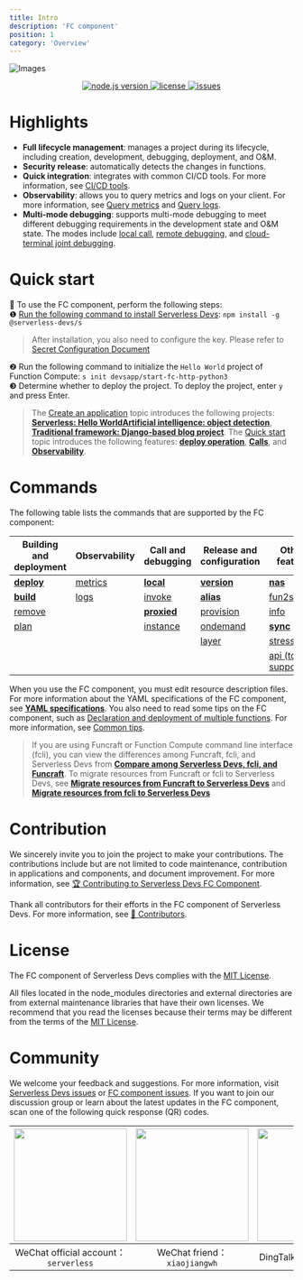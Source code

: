 ```yaml
---
title: Intro
description: 'FC component'
position: 1
category: 'Overview'
---
```


![Images](https://serverless-article-picture.oss-cn-hangzhou.aliyuncs.com/1635756716877_20211101085157044368.png)
<p align="center" class="flex justify-center">
  <a href="https://nodejs.org/en/" class="ml-1">
    <img src="https://img.shields.io/badge/node-%3E%3D%2010.8.0-brightgreen" alt="node.js version">
  </a>
  <a href="https://github.com/devsapp/fc/blob/master/LICENSE" class="ml-1">
    <img src="https://img.shields.io/badge/License-MIT-green" alt="license">
  </a>
  <a href="https://github.com/devsapp/fc/issues" class="ml-1">
    <img src="https://img.shields.io/github/issues/devsapp/fc" alt="issues">
  </a>
  </a>
</p>


# Highlights

- **Full lifecycle management**: manages a project during its lifecycle, including creation, development, debugging, deployment, and O&M.
- **Security release**: automatically detects the changes in functions.
- **Quick integration**: integrates with common CI/CD tools. For more information, see [CI/CD tools](https://github.com/Serverless-Devs/Serverless-Devs/blob/master/docs/en/cicd.md).
- **Observability**: allows you to query metrics and logs on your client. For more information, see [Query metrics](command/metrics.md) and [Query logs](command/logs.md).
- **Multi-mode debugging**: supports multi-mode debugging to meet different debugging requirements in the development state and O&M state. The modes include [local call](command/local.md), [remote debugging](command/invoke.md), and [cloud-terminal joint debugging](command/proxied.md).
# Quick start

🙋 To use the FC component, perform the following steps:    
❶ [Run the following command to install Serverless Devs](https://github.com/Serverless-Devs/Serverless-Devs/blob/master/docs/en/install.md): `npm install -g @serverless-devs/s`  
> After installation, you also need to configure the key. Please refer to [Secret Configuration Document](config.md)

❷ Run the following command to initialize the `Hello World` project of Function Compute: `s init devsapp/start-fc-http-python3`       
❸ Determine whether to deploy the project. To deploy the project, enter `y` and press Enter.     

> The [Create an application](quick_start_application.md) topic introduces the following projects: [**Serverless: Hello World**](quick_start_application.md#serverlesshello-world)[**Artificial intelligence: object detection**](quick_start_application.md#AITarget-Detection), [**Traditional framework: Django-based blog project**](quick_start_application.md#Traditional-framework-based-on-django-blog-project). The [Quick start](quick_start_function.md) topic introduces the following features: [**deploy operation**](quick_start_function.md#deploy-operation), [**Calls**](quick_start_function.md#Invoke), and [**Observability**](quick_start_function.md#Observability). 
 
# Commands

The following table lists the commands that are supported by the FC component:



| Building and deployment            | Observability                    | Call and debugging                   | Release and configuration            | Other feature                                |
| ---------------------------------- | -------------------------------- | ------------------------------------ | ------------------------------------ | -------------------------------------------- |
| [**deploy**](command/deploy.md) | [metrics](command/metrics.md) | [**local**](command/local.md)     | [**version**](command/version.md) | [**nas**](command/nas.md)                 |
| [**build**](command/build.md)   | [logs](command/logs.md)       | [invoke](command/invoke.md)       | [**alias**](command/alias.md)     | [fun2s](command/fun2s.md)                 |
| [remove](command/remove.md)     |                                  | [**proxied**](command/proxied.md) | [provision](command/provision.md) | [info](command/info.md)                   |
| [plan](command/plan.md)         |                                  | [instance](command/instance.md)       | [ondemand](command/ondemand.md)   | [**sync**](command/sync.md)               |
|                                    |                                  |            | [layer](command/layer.md)         | [stress](command/stress.md)               |
|                                    |                                  |                                      |                                      | [api   (to be supported)](command/api.md) |


When you use the FC component, you must edit resource description files. For more information about the YAML specifications of the FC component, see [**YAML specifications**](yaml/readme.md). You also need to read some tips on the FC component, such as [Declaration and deployment of multiple functions](tips.md#Declaration-and-deployment-of-multiple-functions). For more information, see [Common tips](tips.md).

> If you are using Funcraft or Function Compute command line interface (fcli), you can view the differences among Funcraft, fcli, and Serverless Devs from [**Compare among Serverless Devs, fcli, and Funcraft**](vs_fun_fcli.md). To migrate resources from Funcraft or fcli to Serverless Devs, see [**Migrate resources from Funcraft to Serverless Devs**](vs_fun_fcli.md#Migrate-resources-from-Funcraft-to-Serverless-Devs) and [**Migrate resources from fcli to Serverless Devs**](vs_fun_fcli.md#Migrate-resources-from-fcli-to-Serverless-Devs) 

# Contribution

We sincerely invite you to join the project to make your contributions. The contributions include but are not limited to code maintenance, contribution in applications and components, and document improvement. For more information, see [🏆 Contributing to Serverless Devs FC Component](../../CONTRIBUTING.md). 

Thank all contributors for their efforts in the FC component of Serverless Devs. For more information, see [👬 Contributors](https://github.com/devsapp/fc/graphs/contributors). 

# License

The FC component of Serverless Devs complies with the [MIT License](../../LICENSE). 

All files located in the node_modules directories and external directories are from external maintenance libraries that have their own licenses. We recommend that you read the licenses because their terms may be different from the terms of the [MIT License](../../LICENSE). 

# Community

We welcome your feedback and suggestions. For more information, visit [Serverless Devs issues](https://github.com/serverless-devs/serverless-devs/issues) or [FC component issues](https://github.com/devsapp/fc/issues). If you want to join our discussion group or learn about the latest updates in the FC component, scan one of the following quick response (QR) codes.

<p align="center">

| <img src="https://serverless-article-picture.oss-cn-hangzhou.aliyuncs.com/1635407298906_20211028074819117230.png" width="200px" > | <img src="https://serverless-article-picture.oss-cn-hangzhou.aliyuncs.com/1635407044136_20211028074404326599.png" width="200px" > | <img src="https://serverless-article-picture.oss-cn-hangzhou.aliyuncs.com/1635407252200_20211028074732517533.png" width="200px" > |
| ------------------------------------------------------------ | ------------------------------------------------------------ | ------------------------------------------------------------ |
| <center>WeChat official account：`serverless`</center>       | <center>WeChat friend：`xiaojiangwh`</center>                | <center>DingTalk Froup：`33947367`</center>                  |

</p>
